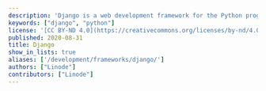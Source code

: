 ```yaml
---
description: 'Django is a web development framework for the Python programming language which enables rapid development, while favoring pragmatic and clean design.'
keywords: ["django", "python"]
license: '[CC BY-ND 4.0](https://creativecommons.org/licenses/by-nd/4.0)'
published: 2020-08-31
title: Django
show_in_lists: true
aliases: ['/development/frameworks/django/']
authors: ["Linode"]
contributors: ["Linode"]
---
```


